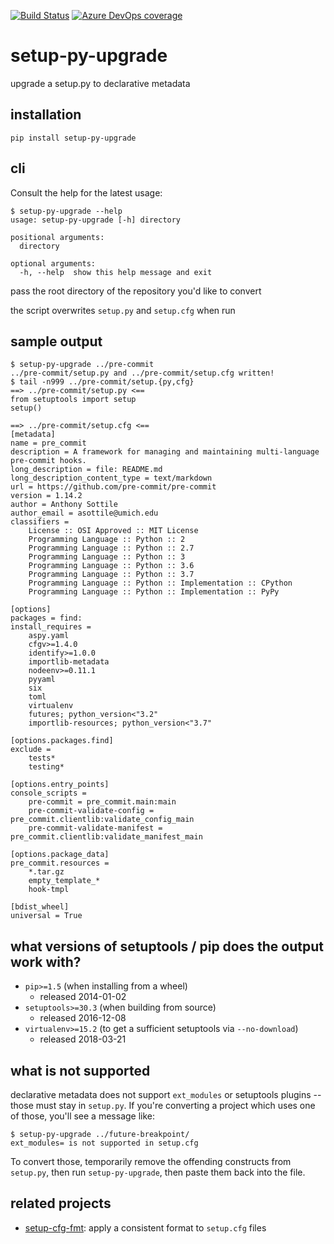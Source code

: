 [![Build Status](https://dev.azure.com/asottile/asottile/_apis/build/status/asottile.setup-py-upgrade?branchName=master)](https://dev.azure.com/asottile/asottile/_build/latest?definitionId=37&branchName=master)
[![Azure DevOps coverage](https://img.shields.io/azure-devops/coverage/asottile/asottile/37/master.svg)](https://dev.azure.com/asottile/asottile/_build/latest?definitionId=37&branchName=master)

setup-py-upgrade
================

upgrade a setup.py to declarative metadata

## installation

`pip install setup-py-upgrade`

## cli

Consult the help for the latest usage:

```console
$ setup-py-upgrade --help
usage: setup-py-upgrade [-h] directory

positional arguments:
  directory

optional arguments:
  -h, --help  show this help message and exit
```

pass the root directory of the repository you'd like to convert

the script overwrites `setup.py` and `setup.cfg` when run

## sample output

```console
$ setup-py-upgrade ../pre-commit
../pre-commit/setup.py and ../pre-commit/setup.cfg written!
$ tail -n999 ../pre-commit/setup.{py,cfg}
==> ../pre-commit/setup.py <==
from setuptools import setup
setup()

==> ../pre-commit/setup.cfg <==
[metadata]
name = pre_commit
description = A framework for managing and maintaining multi-language pre-commit hooks.
long_description = file: README.md
long_description_content_type = text/markdown
url = https://github.com/pre-commit/pre-commit
version = 1.14.2
author = Anthony Sottile
author_email = asottile@umich.edu
classifiers =
    License :: OSI Approved :: MIT License
    Programming Language :: Python :: 2
    Programming Language :: Python :: 2.7
    Programming Language :: Python :: 3
    Programming Language :: Python :: 3.6
    Programming Language :: Python :: 3.7
    Programming Language :: Python :: Implementation :: CPython
    Programming Language :: Python :: Implementation :: PyPy

[options]
packages = find:
install_requires =
    aspy.yaml
    cfgv>=1.4.0
    identify>=1.0.0
    importlib-metadata
    nodeenv>=0.11.1
    pyyaml
    six
    toml
    virtualenv
    futures; python_version<"3.2"
    importlib-resources; python_version<"3.7"

[options.packages.find]
exclude =
    tests*
    testing*

[options.entry_points]
console_scripts =
    pre-commit = pre_commit.main:main
    pre-commit-validate-config = pre_commit.clientlib:validate_config_main
    pre-commit-validate-manifest = pre_commit.clientlib:validate_manifest_main

[options.package_data]
pre_commit.resources =
    *.tar.gz
    empty_template_*
    hook-tmpl

[bdist_wheel]
universal = True
```

## what versions of setuptools / pip does the output work with?

- `pip>=1.5` (when installing from a wheel)
    - released 2014-01-02
- `setuptools>=30.3` (when building from source)
    - released 2016-12-08
- `virtualenv>=15.2` (to get a sufficient setuptools via `--no-download`)
   - released 2018-03-21

## what is not supported

declarative metadata does not support `ext_modules` or setuptools plugins --
those must stay in `setup.py`.  If you're converting a project which uses one
of those, you'll see a message like:

```console
$ setup-py-upgrade ../future-breakpoint/
ext_modules= is not supported in setup.cfg
```

To convert those, temporarily remove the offending constructs from `setup.py`,
then run `setup-py-upgrade`, then paste them back into the file.

## related projects

- [setup-cfg-fmt]: apply a consistent format to `setup.cfg` files

[setup-cfg-fmt]: https://github.com/asottile/setup-cfg-fmt
